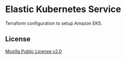 # Elastic Kubernetes Service

Terraform configuration to setup Amazon EKS.

## License

[Mozilla Public License v2.0](./LICENSE)
